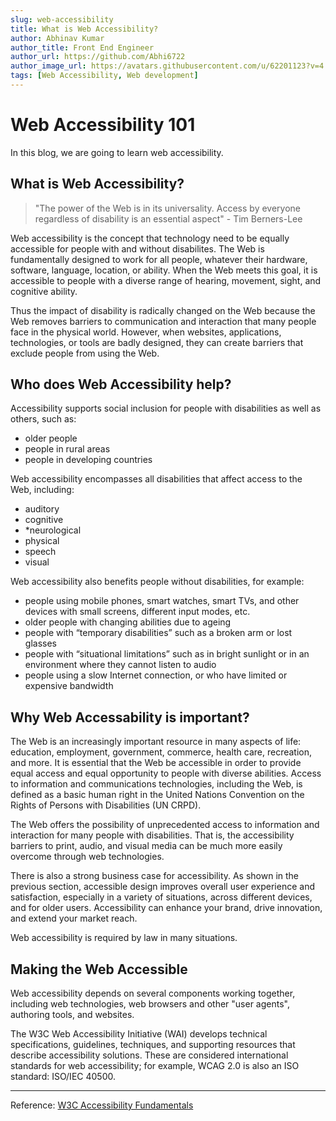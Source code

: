 ```yaml
---
slug: web-accessibility
title: What is Web Accessibility?
author: Abhinav Kumar
author_title: Front End Engineer
author_url: https://github.com/Abhi6722
author_image_url: https://avatars.githubusercontent.com/u/62201123?v=4
tags: [Web Accessibility, Web development]
---
```


# Web Accessibility 101

In this blog, we are going to learn web accessibility.

## What is Web Accessibility?

> "The power of the Web is in its universality. Access by everyone regardless of disability is an essential aspect" - Tim Berners-Lee

Web accessibility is the concept that technology need to be equally accessible for people with and without disabilites. The Web is fundamentally designed to work for all people, whatever their hardware, software, language, location, or ability. When the Web meets this goal, it is accessible to people with a diverse range of hearing, movement, sight, and cognitive ability.

Thus the impact of disability is radically changed on the Web because the Web removes barriers to communication and interaction that many people face in the physical world. However, when websites, applications, technologies, or tools are badly designed, they can create barriers that exclude people from using the Web.

<!--truncate-->

## Who does Web Accessibility help?

Accessibility supports social inclusion for people with disabilities as well as others, such as:

- older people
- people in rural areas
- people in developing countries

Web accessibility encompasses all disabilities that affect access to the Web, including:

- auditory
- cognitive
- \*neurological
- physical
- speech
- visual

Web accessibility also benefits people without disabilities, for example:

- people using mobile phones, smart watches, smart TVs, and other devices with small screens, different input modes, etc.
- older people with changing abilities due to ageing
- people with “temporary disabilities” such as a broken arm or lost glasses
- people with “situational limitations” such as in bright sunlight or in an environment where they cannot listen to audio
- people using a slow Internet connection, or who have limited or expensive bandwidth

## Why Web Accessability is important?

The Web is an increasingly important resource in many aspects of life: education, employment, government, commerce, health care, recreation, and more. It is essential that the Web be accessible in order to provide equal access and equal opportunity to people with diverse abilities. Access to information and communications technologies, including the Web, is defined as a basic human right in the United Nations Convention on the Rights of Persons with Disabilities (UN CRPD).

The Web offers the possibility of unprecedented access to information and interaction for many people with disabilities. That is, the accessibility barriers to print, audio, and visual media can be much more easily overcome through web technologies.

There is also a strong business case for accessibility. As shown in the previous section, accessible design improves overall user experience and satisfaction, especially in a variety of situations, across different devices, and for older users. Accessibility can enhance your brand, drive innovation, and extend your market reach.

Web accessibility is required by law in many situations.

## Making the Web Accessible

Web accessibility depends on several components working together, including web technologies, web browsers and other "user agents", authoring tools, and websites.

The W3C Web Accessibility Initiative (WAI) develops technical specifications, guidelines, techniques, and supporting resources that describe accessibility solutions. These are considered international standards for web accessibility; for example, WCAG 2.0 is also an ISO standard: ISO/IEC 40500.

---

Reference: [W3C Accessibility Fundamentals](https://www.w3.org/WAI/fundamentals/accessibility-intro/#what)
